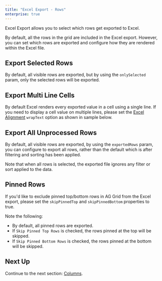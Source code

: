 ```yaml
---
title: "Excel Export - Rows"
enterprise: true
---
```


Excel Export allows you  to select which rows get exported to Excel.

By default, all the rows in the grid are included in the Excel export. However, you can set which rows are exported and configure how they are rendered within the Excel file.

## Export Selected Rows

By default, all visible rows are exported, but by using the `onlySelected` param, only the selected rows will be exported.

<grid-example title='Excel Export - Selected Rows' name='excel-export-selected-rows' type='generated' options='{ "enterprise": true, "modules": ["clientside", "menu", "excel", "csv"] }'></grid-example>

## Export Multi Line Cells

By default Excel renders every exported value in a cell using a single line. If you need to display a cell value on multiple lines, please set the [Excel Alignment](../excel-export-api/#excelalignment) `wrapText` option as shown in sample below.

<grid-example title='Excel Export - Multi Line' name='excel-export-multi-line' type='generated' options='{ "enterprise": true, "modules": ["clientside", "menu", "excel", "csv"] }'></grid-example>

## Export All Unprocessed Rows

By default, all visible rows are exported, by using the `exportedRows` param, you can configure to export all rows, rather than the default which is after filtering and sorting has been applied.

Note that when all rows is selected, the exported file ignores any filter or sort applied to the data.

<grid-example title='Excel Export - All Rows' name='excel-export-all-rows' type='generated' options='{ "enterprise": true, "modules": ["clientside", "menu", "excel", "csv"] }'></grid-example>

## Pinned Rows

If you'd like to exclude pinned top/bottom rows in AG Grid from the Excel export, please set the `skipPinnedTop` and `skipPinnedBottom` properties to true.

Note the following:

- By default, all pinned rows are exported.
- If `Skip Pinned Top Rows` is checked, the rows pinned at the top will be skipped.
- If `Skip Pinned Bottom Rows` is checked, the rows pinned at the bottom will be skipped.

<grid-example title='Excel Export - Pinned Rows' name='excel-export-pinned-rows' type='generated' options='{ "enterprise": true, "modules": ["clientside", "menu", "excel", "csv"], "exampleHeight": 815 }'></grid-example>

## Next Up

Continue to the next section: [Columns](../excel-export-columns/).